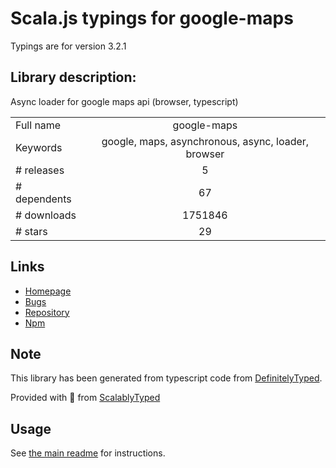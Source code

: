 
# Scala.js typings for google-maps

Typings are for version 3.2.1

## Library description:
Async loader for google maps api (browser, typescript)

|                    |                 |
| ------------------ | :-------------: |
| Full name          | google-maps |
| Keywords           | google, maps, asynchronous, async, loader, browser |
| # releases         | 5 |
| # dependents       | 67 |
| # downloads        | 1751846 |
| # stars            | 29 |

## Links
- [Homepage](https://github.com/davidkudera/google-maps-loader#readme)
- [Bugs](https://github.com/davidkudera/google-maps-loader/issues)
- [Repository](https://github.com/davidkudera/google-maps-loader)
- [Npm](https://www.npmjs.com/package/google-maps)
    


## Note
This library has been generated from typescript code from [DefinitelyTyped](https://definitelytyped.org).

Provided with :purple_heart: from [ScalablyTyped](https://github.com/oyvindberg/ScalablyTyped)

## Usage
See [the main readme](../../readme.md) for instructions.


